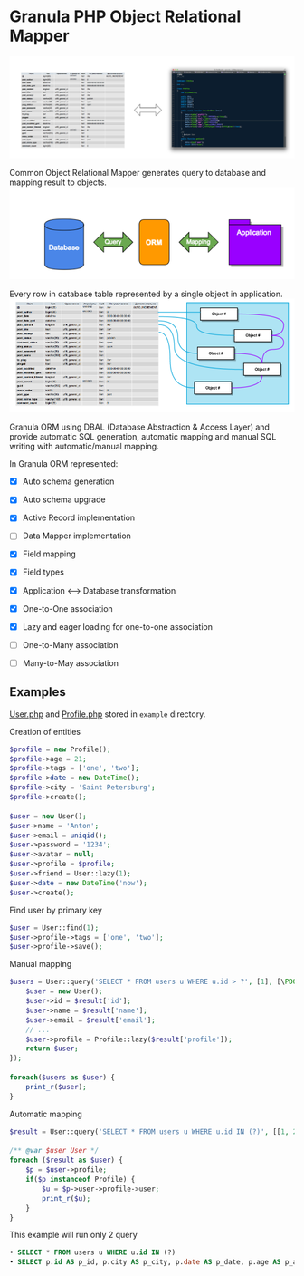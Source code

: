 # Granula PHP Object Relational Mapper

![Problem](/docs/problem.png)

Common Object Relational Mapper generates query to database and mapping result to objects.
![ORM](/docs/orm.png)

Every row in database table represented by a single object in application.
![Schema](/docs/table_to_object.png)

Granula ORM using DBAL (Database Abstraction & Access Layer) and provide automatic SQL generation, automatic mapping and manual SQL writing with automatic/manual mapping.

In Granula ORM represented:
- [x] Auto schema generation
- [x] Auto schema upgrade
- [x] Active Record implementation
- [ ] Data Mapper implementation
- [x] Field mapping
- [x] Field types
- [x] Application <--> Database transformation
- [x] One-to-One association
- [x] Lazy and eager loading for one-to-one association
- [ ] One-to-Many association
- [ ] Many-to-May association


## Examples

[User.php](/example/Entity/User.php) and [Profile.php](/example/Entity/Profile.php) stored in `example` directory.

Creation of entities
```php
$profile = new Profile();
$profile->age = 21;
$profile->tags = ['one', 'two'];
$profile->date = new DateTime();
$profile->city = 'Saint Petersburg';
$profile->create();

$user = new User();
$user->name = 'Anton';
$user->email = uniqid();
$user->password = '1234';
$user->avatar = null;
$user->profile = $profile;
$user->friend = User::lazy(1);
$user->date = new DateTime('now');
$user->create();
```

Find user by primary key
```php
$user = User::find(1);
$user->profile->tags = ['one', 'two'];
$user->profile->save();
```

Manual mapping
```php
$users = User::query('SELECT * FROM users u WHERE u.id > ?', [1], [\PDO::PARAM_INT], function ($result) {
    $user = new User();
    $user->id = $result['id'];
    $user->name = $result['name'];
    $user->email = $result['email'];
    // ...
    $user->profile = Profile::lazy($result['profile']);
    return $user;
});

foreach($users as $user) {
    print_r($user);
}
```

Automatic mapping
```php
$result = User::query('SELECT * FROM users u WHERE u.id IN (?)', [[1, 2]], [Connection::PARAM_INT_ARRAY]);

/** @var $user User */
foreach ($result as $user) {
    $p = $user->profile;
    if($p instanceof Profile) {
        $u = $p->user->profile->user;
        print_r($u);
    }
}
```
This example will run only 2 query
```sql
• SELECT * FROM users u WHERE u.id IN (?)
• SELECT p.id AS p_id, p.city AS p_city, p.date AS p_date, p.age AS p_age, p.tags AS p_tags, p.user AS p_user, user.id AS user_id, user.name AS user_name, user.password AS user_password, user.email AS user_email, user.avatar AS user_avatar, user.profile AS user_profile, user.friend AS user_friend, user.date AS user_date FROM profile p LEFT JOIN users user ON p.user = user.id WHERE p.id = ? LIMIT 1
```